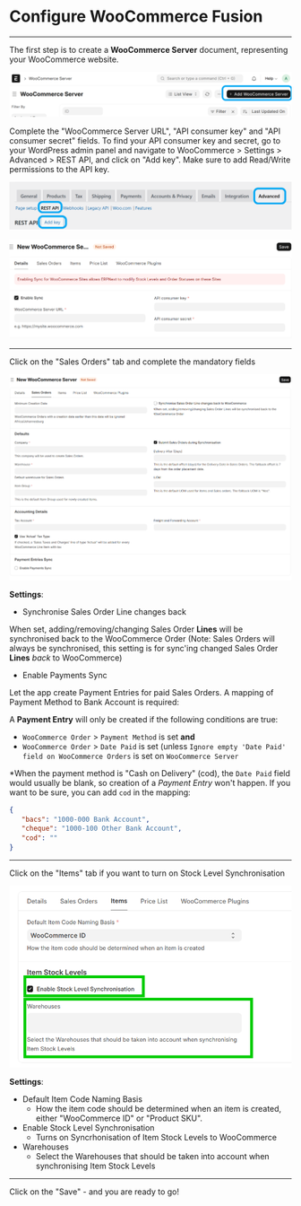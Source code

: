 # Configure WooCommerce Fusion

---

The first step is to create a **WooCommerce Server** document, representing your WooCommerce website.

![click on Add WooCommerce Server](images/add-wc-server.png)

Complete the "WooCommerce Server URL", "API consumer key" and "API consumer secret" fields. To find your API consumer key and secret, go to your WordPress admin panel and navigate to WooCommerce > Settings > Advanced > REST API, and click on "Add key". Make sure to add Read/Write permissions to the API key.

![WooCommerce API Settings](images/wc-api-settings.png)

![New WooCommerce Server](images/new-wc-server.png)

---

Click on the "Sales Orders" tab and complete the mandatory fields

!["Sales Orders" tab](images/so-tab-mandatory.png)

**Settings**:
- Synchronise Sales Order Line changes back

When set, adding/removing/changing Sales Order **Lines** will be synchronised back to the WooCommerce Order (Note: Sales Orders will always be synchronised, this setting is for sync'ing changed Sales Order **Lines** *back* to WooCommerce)

- Enable Payments Sync

Let the app create Payment Entries for paid Sales Orders. A mapping of Payment Method to Bank Account is required:

A **Payment Entry** will only be created if the following conditions are true:

- `WooCommerce Order` > `Payment Method` is set 
**and**
- `WooCommerce Order` > `Date Paid` is set (unless `Ignore empty 'Date Paid' field on WooCommerce Orders` is set on `WooCommerce Server`

*When the payment method is "Cash on Delivery" (cod), the `Date Paid` field would usually be blank, so creation of a *Payment Entry* won't happen. If you want to be sure, you can add `cod` in the mapping:

```json
{
   "bacs": "1000-000 Bank Account",
   "cheque": "1000-100 Other Bank Account",
   "cod": ""
}
```

---

Click on the "Items" tab if you want to turn on Stock Level Synchronisation

!["Items" tab](images/items-tab.png)

**Settings**:
-  Default Item Code Naming Basis
   -  How the item code should be determined when an item is created, either "WooCommerce ID" or "Product SKU".
-  Enable Stock Level Synchronisation
   -  Turns on Syncrhonisation of Item Stock Levels to WooCommerce
-  Warehouses
   -  Select the Warehouses that should be taken into account when synchronising Item Stock Levels

---

Click on the "Save" - and you are ready to go!
